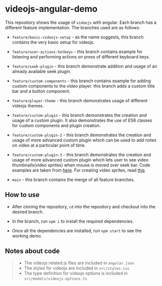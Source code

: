 # videojs-angular-demo

This repository shows the usage of `videojs` with angular.
Each branch has a different feature implementation.
The branches used are as follows:

- `feature/basic-videojs-setup` - as the name suggests, this branch contains the very basic setup for videojs.
  
- `feature/user-actions-hotkeys` - this branch contains example for listening and performing actions on press of different keyboard keys.

- `feature/seek-plugin` - this branch demonstrate addition and usage of an already available seek plugin.
  
- `feature/custom-components` - this branch contains example for adding custom components to the video player. this branch adds a custom title bar and a button component.

- `feature/player-theme` - this branch demonstrates usage of different videojs themes.
  
- `feature/custom-plugin` - this branch demonstrates the creation and usage of a custom plugin. It also demonstrates the use of ES6 classes for custom components and plugin creation.
  
- `feature/custom-plugin-2` - this branch demonstrates the creation and usage of more advanced custom plugin which can be used to add notes on video at a particular point of time.
  
- `feature/custom-plugin-3` - this branch demonstrates the creation and usage of more advanced custom plugin which lets user to see video thumbnails(video sprites) when mouse is moved over seek bar. Code examples are taken from [here](https://weasel.firmfriends.us/Private3-BB/). For creating video sprites, read [this](http://weasel.firmfriends.us/GeeksHomePages/subj-video-and-audio.html#implementing-video-thumbnails)
  
- `main` - this branch contains the merge of all feature branches.

## How to use

- After cloning the repository, `cd` into the repository and checkout into the desired branch.

- In the branch, run `npm i` to install the required dependencies.

- Once all the dependencies are installed, run `npm start` to see the working demo.

## Notes about code

> - The videojs related js files are included in `angular.json`
> - The styles for videojs are included in `src/styles.css`
> - The type definition for videojs options is included in `src/models/videojs-options.ts`
